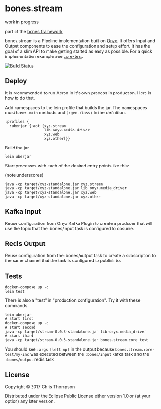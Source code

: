 # bones.stream

work in progress 

part of the [bones framework](https://github.com/teaforthecat/bones)

bones.stream is a Pipeline implementation built
on [Onyx](http://onyxplatform.org). It offers Input and Output components to
ease the configuration and setup effort. It has the goal of a slim
API to make getting started as easy as possible. For a quick implementation
example see [core-test](test/bones/stream/core_test.clj).

[![Build Status](https://travis-ci.org/teaforthecat/bones-stream.svg?branch=master)](https://travis-ci.org/teaforthecat/bones-stream)

## Deploy

It is recommended to run Aeron in it's own process in production.
Here is how to do that.

Add namespaces to the lein profile that builds the jar. The namespaces must have
`-main` methods and `(:gen-class)` in the definition.

    :profiles {
      :uberjar {:aot [xyz.stream
                      lib-onyx.media-driver
                      xyz.web
                      xyz.other]}}

Build the jar

    lein uberjar
    
   
Start processes with each of the desired entry points like this: 

(note underscores)
 
    java -cp target/xyz-standalone.jar xyz.stream
    java -cp target/xyz-standalone.jar lib_onyx.media_driver
    java -cp target/xyz-standalone.jar xyz.web
    java -cp target/xyz-standalone.jar xyz.other


## Kafka Input

Reuse configuration from Onyx Kafka Plugin to create a producer that will use
the topic that the :bones/input task is configured to cosume.

## Redis Output

Reuse configuration from the :bones/output task to create a subscription to the
same channel that the task is configured to publish to.


## Tests

    docker-compose up -d
    lein test
    
There is also a "test" in "production configuration". Try it with these commands.
    
    lein uberjar
    # start first
    docker-compose up -d 
    # start second
    java -cp target/stream-0.0.3-standalone.jar lib-onyx.media_driver 
    # start third
    java -cp target/stream-0.0.3-standalone.jar bones.stream.core_test 

You should see `:args [left up]` in the output because
`bones.stream.core-test/my-inc` was executed between the `:bones/input` kafka
task and the `:bones/output` redis task

## License

Copyright © 2017 Chris Thompson

Distributed under the Eclipse Public License either version 1.0 or (at
your option) any later version.
